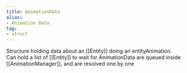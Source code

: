 ```yaml
---
title: AnimationData
alias: 
- Animation Data
tag: 
- struct
---
```

Structure holding data about an [[Entity]] doing an entityAnimation.\
Can hold a list of [[Entity]] to wait for
AnimationData are queued inside [[AnimationManager]], and are resolved one by one
